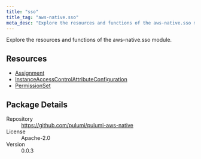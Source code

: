 ```yaml
---
title: "sso"
title_tag: "aws-native.sso"
meta_desc: "Explore the resources and functions of the aws-native.sso module."
---
```


<!-- WARNING: this file was generated by Pulumi Docs Generator. -->
<!-- Do not edit by hand unless you're certain you know what you are doing! -->

Explore the resources and functions of the aws-native.sso module.

<h2 id="resources">Resources</h2>
<ul class="api">
    <li><a href="assignment" title="Assignment"><span class="symbol resource"></span>Assignment</a></li>
    <li><a href="instanceaccesscontrolattributeconfiguration" title="InstanceAccessControlAttributeConfiguration"><span class="symbol resource"></span>InstanceAccessControlAttributeConfiguration</a></li>
    <li><a href="permissionset" title="PermissionSet"><span class="symbol resource"></span>PermissionSet</a></li>
</ul>

<h2 id="package-details">Package Details</h2>
<dl class="package-details">
	<dt>Repository</dt>
	<dd><a href="https://github.com/pulumi/pulumi-aws-native">https://github.com/pulumi/pulumi-aws-native</a></dd>
	<dt>License</dt>
	<dd>Apache-2.0</dd>
	<dt>Version</dt>
	<dd>0.0.3</dd>
</dl>

